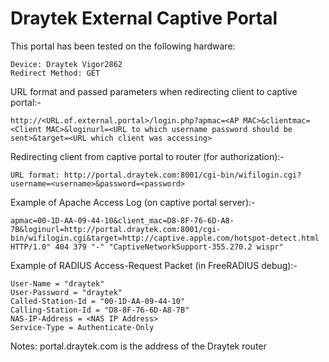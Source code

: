 # Draytek External Captive Portal

This portal has been tested on the following hardware:

```
Device: Draytek Vigor2862
Redirect Method: GET
```

URL format and passed parameters when redirecting client to captive portal:-
```
http://<URL.of.external.portal>/login.php?apmac=<AP MAC>&clientmac=<Client MAC>&loginurl=<URL to which username password should be sent>&target=<URL which client was accessing>
```
Redirecting client from captive portal to router (for authorization):-
```
URL format: http://portal.draytek.com:8001/cgi-bin/wifilogin.cgi?username=<username>&password=<password>
```
Example of Apache Access Log (on captive portal server):-
```
apmac=00-1D-AA-09-44-10&client_mac=D8-8F-76-6D-A8-7B&loginurl=http://portal.draytek.com:8001/cgi-bin/wifilogin.cgi&target=http://captive.apple.com/hotspot-detect.html HTTP/1.0" 404 379 "-" "CaptiveNetworkSupport-355.270.2 wispr"
```
Example of RADIUS Access-Request Packet (in FreeRADIUS debug):-
```
User-Name = "draytek"
User-Password = "draytek"
Called-Station-Id = "00-1D-AA-09-44-10"
Calling-Station-Id = "D8-8F-76-6D-A8-7B"
NAS-IP-Address = <NAS IP Address>
Service-Type = Authenticate-Only
```
Notes: portal.draytek.com is the address of the Draytek router
